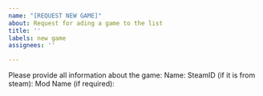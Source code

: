 ```yaml
---
name: "[REQUEST NEW GAME]"
about: Request for ading a game to the list
title: ''
labels: new game
assignees: ''

---
```


Please provide all information about the game:
Name:
SteamID (if it is from steam):
Mod Name (if required):
